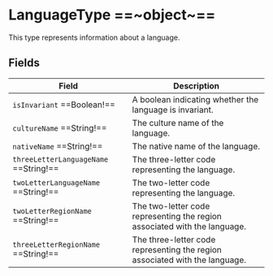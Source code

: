 # LanguageType ==~object~==

This type represents information about a language.

## Fields

| Field                                 | Description                                                                                       |
|---------------------------------------|---------------------------------------------------------------------------------------------------|
| `isInvariant` ==Boolean!==            | A boolean indicating whether the language is invariant.                                           |
| `cultureName` ==String!==             | The culture name of the language.                                                                 |
| `nativeName` ==String!==              | The native name of the language.                                                                  |
| `threeLetterLanguageName` ==String!== | The three-letter code representing the language.                                                  |
| `twoLetterLanguageName` ==String!==   | The two-letter code representing the language.                                                    |
| `twoLetterRegionName` ==String!==     | The two-letter code representing the region associated with the language.                         |
| `threeLetterRegionName` ==String!==   | The three-letter code representing the region associated with the language.                       | 
